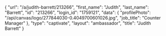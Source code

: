{
    "url": "\/a\/judith-barrett\/213266",
    "first_name": "Judith",
    "last_name": "Barrett",
    "id": "213266",
    "login_id": "1759121",
    "data": {
        "profilePhoto": "\/api\/canvas\/logo\/277844030-0.4049700601026.jpg",
        "job_title": "Counter Manager"
    },
    "type": "captivate",
    "layout": "ambassador",
    "title": "Judith Barrett"
}